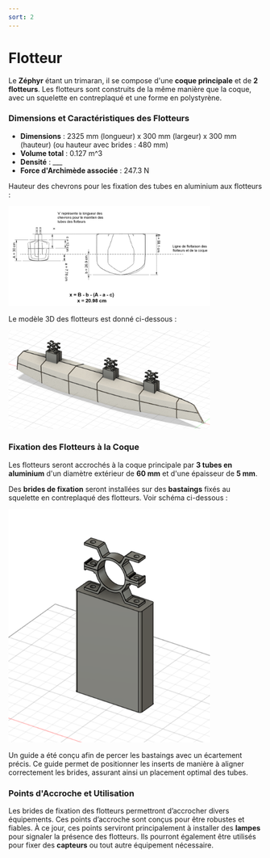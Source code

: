 ```yaml
---
sort: 2
---
```


# Flotteur

Le **Zéphyr** étant un trimaran, il se compose d'une **coque principale** et de **2 flotteurs**. Les flotteurs sont construits de la même manière que la coque, avec un squelette en contreplaqué et une forme en polystyrène.

### Dimensions et Caractéristiques des Flotteurs
- **Dimensions** : 2325 mm (longueur) x 300 mm (largeur) x 300 mm (hauteur) (ou hauteur avec brides : 480 mm)
- **Volume total** : 0.127 m^3
- **Densité** : ___
- **Force d'Archimède associée** : 247.3 N

Hauteur des chevrons pour les fixation des tubes en aluminium aux flotteurs :  

<img src="images/HauteurChevron.png" alt="Hauteur des chevrons pour la fixation des tubes des flotteurs" width=400/>

Le modèle 3D des flotteurs est donné ci-dessous :

<img src="images/flotteur.png" width=400 alt="Vue 3D d'un flotteur" title="Vue 3D d'un flotteur">


### Fixation des Flotteurs à la Coque
Les flotteurs seront accrochés à la coque principale par **3 tubes en aluminium** d'un diamètre extérieur de **60 mm** et d'une épaisseur de **5 mm**.

Des **brides de fixation** seront installées sur des **bastaings** fixés au squelette en contreplaqué des flotteurs. Voir schéma ci-dessous :

<img src="images/BastaingBrides.png" width=400 alt="Vue 3D d'un des points d'accroche'" title="Vue 3D d'un  des points d'accroche">


Un guide a été conçu afin de percer les bastaings avec un écartement précis. Ce guide permet de positionner les inserts de manière à aligner correctement les brides, assurant ainsi un placement optimal des tubes.

### Points d'Accroche et Utilisation
Les brides de fixation des flotteurs permettront d’accrocher divers équipements. Ces points d’accroche sont conçus pour être robustes et fiables. À ce jour, ces points serviront principalement à installer des **lampes** pour signaler la présence des flotteurs. Ils pourront également être utilisés pour fixer des **capteurs** ou tout autre équipement nécessaire.


